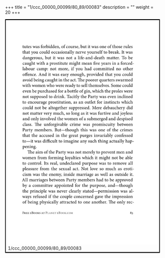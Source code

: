 +++
title = "1/ccc_00000_00099/80_89/00083"
description = ""
weight = 20
+++

<table style="border:2px solid black;max-width:800px;max-height:800px;" 
><tr><td>
<img class="center-fit-jpg"
src="/jpg_/out_jpg_1984__083.jpg">
1/ccc_00000_00099/80_89/00083
</img></td></tr></table>
